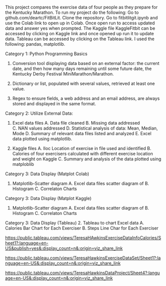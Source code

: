   This project  compares  the exercise data of four people as they  prepare for the Kentucky Marathon.
To run my project do the following: Go to github.com/deartc/FitBitLit.  Clone the repository.  Go to fitbitlitgit.ipynb and use the Colab link to open up in Colab.
Once open  run to  access updated data and answer yes when prompted. The Kaggle file KaggleFitbit can be accessed by clicking on Kaggle link and once opened up run it to update data.  Tableau can be accessed by clicking on the Tableau link. I used the following: pandas, matplotlib.  
  
 
Category 1: Python Programming Basics

1. Conversion tool displaying data based on an external factor: the current date, and then  how many days remaining until some future date, the Kentucky Derby Festival MiniMarathon/Marathon. 
 
2. Dictionary or list, populated with several values, retrieved at least one value.

3. Regex to ensure  fields, a web address and an email address, are always stored and displayed in the same format. 
 
 
 
Category 2: Utilize External Data:
 
1. Excel data files 
A. Data file cleaned
B. Missing data addressed  
C. NAN values addressed
D. Statistical analysis of data: Mean, Median, Mode
D. Summary of relevant data files listed and analyzed 
E. Excel data plotted using matplotlib.


2. Kaggle files
A. Iloc Location of exercise in file used and identified 
B. Calories of four  exercisers calculated with different exercise location and weight on Kaggle 
C. Summary and analysis of the data plotted using matploblib



Category 3: Data Display (Matplot Colab)
1. Matplotlib-Scatter diagram 
A.  Excel data files scatter diagram of
B.  Histogram 
C.  Correlaton Charts



Category 3: Data Display (Matplot Kaggle)
1. Matplotlib-Scatter diagram 
A.  Excel data files scatter diagram of
B.  Histogram 
C.  Correlaton Charts


Category 3: Data Display (Tableau)
2. Tableau to chart Excel data
A.  Calories Bar  Chart  for Each Exerciser
B.  Steps Line Char for Each Exerciser

https://public.tableau.com/views/TeresaHAwkinsExerciseDataInfoCalories/Sheet1?:language=en-US&publish=yes&:display_count=n&:origin=viz_share_link



https://public.tableau.com/views/TeresaHawkinsExerciseDataSet/Sheet1?:language=en-US&:display_count=n&:origin=viz_share_link



<div class='tableauPlaceholder' id='viz1647023120076' style='position: relative'><object class='tableauViz'  style='display:none;'><param name='host_url' value='https%3A%2F%2Fpublic.tableau.com%2F' /> <param name='embed_code_version' value='3' /> <param name='site_root' value='' /><param name='name' value='TeresaHawkinsDataProject&#47;Sheet4' /><param name='tabs' value='yes' /><param name='toolbar' value='yes' /><param name='animate_transition' value='yes' /><param name='display_static_image' value='yes' /><param name='display_spinner' value='yes' /><param name='display_overlay' value='yes' /><param name='display_count' value='yes' /><param name='language' value='en-US' /></object></div>                <script type='text/javascript'>                    var divElement = document.getElementById('viz1647023120076');                    var vizElement = divElement.getElementsByTagName('object')[0];                    vizElement.style.width='100%';vizElement.style.height=(divElement.offsetWidth*0.75)+'px';                    var scriptElement = document.createElement('script');                    scriptElement.src = 'https://public.tableau.com/javascripts/api/viz_v1.js';                    vizElement.parentNode.insertBefore(scriptElement, vizElement);                </script>

https://public.tableau.com/views/TeresaHawkinsDataProject/Sheet4?:language=en-US&:display_count=n&:origin=viz_share_link





  



